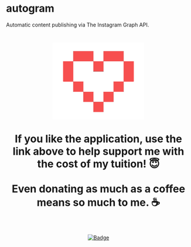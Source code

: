 # autogram
Automatic content publishing via The Instagram Graph API.

<h1 align="center">
	<img width="250" src="images/heart3.png" alt="Donations"><p>
	<b> If you like the application, use the link above to help support me with the cost of my tuition! 😇</b>
	<br><br>
	<b> Even donating as much as a coffee means so much to me. ☕</b>
</h1>

<br>
<p align="center">
	<a href="https://www.paypal.com/donate?hosted_button_id=924J8K3PC7NR6"><img width="185" src="https://img.shields.io/badge/Donate-PayPal-blue.svg" alt="Badge"></a>
	<br><br>
	
</p>
<br>

